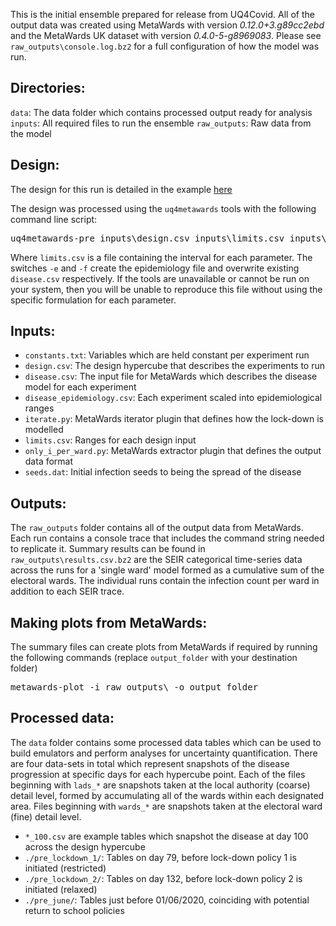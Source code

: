 This is the initial ensemble prepared for release from UQ4Covid. All of the output data was created using MetaWards with version *0.12.0+3.g89cc2ebd* and the MetaWards UK dataset with version *0.4.0-5-g8969083*. Please see `raw_outputs\console.log.bz2` for a full configuration of how the model was run.

Directories:
------------

`data`: The data folder which contains processed output ready for analysis
`inputs`: All required files to run the ensemble
`raw_outputs`: Raw data from the model

Design:
-------

The design for this run is detailed in the example [here](https://github.com/UQ4covid/uq4covid.github.io/blob/master/vignettes/metawards_kextendedLHC.md)

The design was processed using the `uq4metawards` tools with the following command line script:

<pre>uq4metawards-pre inputs\design.csv inputs\limits.csv inputs\disease.csv -e -f</pre>

Where `limits.csv` is a file containing the interval for each parameter. The switches `-e` and `-f` create the epidemiology file and overwrite existing `disease.csv` respectively. If the tools are unavailable or cannot be run on your system, then you will be unable to reproduce this file without using the specific formulation for each parameter.

Inputs:
-------

- `constants.txt`: Variables which are held constant per experiment run
- `design.csv`: The design hypercube that describes the experiments to run
- `disease.csv`: The input file for MetaWards which describes the disease model for each experiment
- `disease_epidemiology.csv`: Each experiment scaled into epidemiological ranges
- `iterate.py`: MetaWards iterator plugin that defines how the lock-down is modelled
- `limits.csv`: Ranges for each design input
- `only_i_per_ward.py`: MetaWards  extractor plugin that defines the output data format
- `seeds.dat`: Initial infection seeds to being the spread of the disease

Outputs:
--------

The `raw_outputs` folder contains all of the output data from MetaWards. Each run contains a console trace that includes the command string needed to replicate it. Summary results can be found in `raw_outputs\results.csv.bz2` are the SEIR categorical time-series data across the runs for a 'single ward' model formed as a cumulative sum of the electoral wards. The individual runs contain the infection count per ward in addition to each SEIR trace.

Making plots from MetaWards:
----------------------------

The summary files can create plots from MetaWards if required by running the following commands (replace `output_folder` with your destination folder)

<pre>metawards-plot -i raw_outputs\ -o output_folder</pre>

Processed data:
---------------

The `data` folder contains some processed data tables which can be used to build emulators and perform analyses for uncertainty quantification. There are four data-sets in total which represent snapshots of the disease progression at specific days for each hypercube point. Each of the files beginning with `lads_*` are snapshots taken at the local authority (coarse) detail level, formed by accumulating all of the wards within each designated area. Files beginning with `wards_*` are snapshots taken at the electoral ward (fine) detail level.


 - `*_100.csv` are example tables which snapshot the disease at day 100 across the design hypercube
 - `./pre_lockdown_1/`: Tables on day 79, before lock-down policy 1 is initiated (restricted)
 - `./pre_lockdown_2/`: Tables on day 132, before lock-down policy 2 is initiated (relaxed)
 - `./pre_june/`: Tables just before 01/06/2020, coinciding with potential return to school policies
